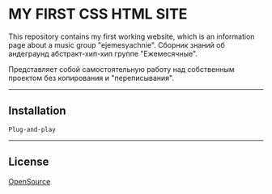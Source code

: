 # MY FIRST CSS HTML SITE
This repository contains my first working website, which is an information page about a music group "ejemesyachnie".
Сборник знаний об андеграунд абстракт-хип-хип группе "Ежемесячные".

Представляет собой самостоятельную работу над собственным проектом без копирования и "переписывания".



---
## Installation

```
Plug-and-play
```
---
## License
[OpenSource](https://opensource.guide/legal/)
